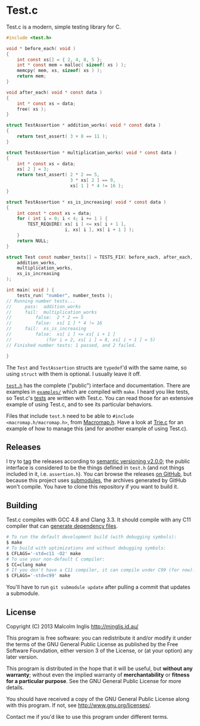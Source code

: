 # Test.c

Test.c is a modern, simple testing library for C.

``` c
#include <test.h>

void * before_each( void )
{
    int const xs[] = { 2, 4, 8, 5 };
    int * const mem = malloc( sizeof( xs ) );
    memcpy( mem, xs, sizeof( xs ) );
    return mem;
}

void after_each( void * const data )
{
    int * const xs = data;
    free( xs );
}

struct TestAssertion * addition_works( void * const data )
{
    return test_assert( 3 + 8 == 11 );
}

struct TestAssertion * multiplication_works( void * const data )
{
    int * const xs = data;
    xs[ 2 ] = 3;
    return test_assert( 2 * 2 == 5,
                        3 * xs[ 2 ] == 9,
                        xs[ 1 ] * 4 != 16 );
}

struct TestAssertion * xs_is_increasing( void * const data )
{
    int const * const xs = data;
    for ( int i = 0; i < 4; i += 1 ) {
        TEST_REQUIRE( xs[ i ] <= xs[ i + 1 ],
                      i, xs[ i ], xs[ i + 1 ] );
    }
    return NULL;
}

struct Test const number_tests[] = TESTS_FIX( before_each, after_each,
    addition_works,
    multiplication_works,
    xs_is_increasing
);

int main( void ) {
    tests_run( "number", number_tests );
// Running number tests...
//     pass:  addition_works
//     fail:  multiplication_works
//         false:  2 * 2 == 5
//         false:  xs[ 1 ] * 4 != 16
//     fail:  xs_is_increasing
//         false:  xs[ i ] <= xs[ i + 1 ]
//             (for i = 2, xs[ i ] = 8, xs[ i + 1 ] = 5)
// Finished number tests: 1 passed, and 2 failed.

}
```

The `Test` and `TestAssertion` structs are `typedef`'d with the same name, so using `struct` with them is optional. I usually leave it off.

[`test.h`](/test.h) has the complete ("public") interface and documentation. There are examples in [`examples/`](/examples/) which are compiled with `make`. I heard you like tests, so Test.c's [tests](/tests/) are written with Test.c. You can read those for an extensive example of using Test.c, and to see its particular behaviors.

Files that include `test.h` need to be able to `#include <macromap.h/macromap.h>`, from [Macromap.h](https://github.com/mcinglis/macromap.h). Have a look at [Trie.c](https://github.com/mcinglis/trie.c) for an example of how to manage this (and for another example of using Test.c).


## Releases

I try to [tag](http://git-scm.com/book/en/Git-Basics-Tagging) the releases according to [semantic versioning v2.0.0](http://semver.org/spec/v2.0.0.html); the public interface is considered to be the things defined in `test.h` (and not things included in it, i.e. `assertion.h`). You can browse the releases [on GitHub](https://github.com/mcinglis/test.c/releases), but because this project uses [submodules](http://git-scm.com/book/en/Git-Tools-Submodules), the archives generated by GitHub won't compile. You have to clone this repository if you want to build it.


## Building

Test.c compiles with GCC 4.8 and Clang 3.3. It should compile with any C11 compiler that can [generate dependency files](/Makefile#L24).

``` sh
# To run the default development build (with debugging symbols):
$ make
# To build with optimizations and without debugging symbols:
$ CFLAGS='-std=c11 -O2' make
# To use your non-default C compiler:
$ CC=clang make
# If you don't have a C11 compiler, it can compile under C99 (for now):
$ CFLAGS='-std=c99' make
```

You'll have to run `git submodule update` after pulling a commit that updates a submodule.


## License

Copyright (C) 2013 Malcolm Inglis <http://minglis.id.au/>

This program is free software: you can redistribute it and/or modify it under the terms of the GNU General Public License as published by the Free Software Foundation, either version 3 of the License, or (at your option) any later version.

This program is distributed in the hope that it will be useful, but **without any warranty**; without even the implied warranty of **merchantability** or **fitness for a particular purpose**. See the GNU General Public License for more details.

You should have received a copy of the GNU General Public License along with this program. If not, see <http://www.gnu.org/licenses/>.

Contact me if you'd like to use this program under different terms.

